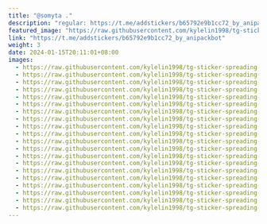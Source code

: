 ```yaml
---
title: "@somyta ."
description: "regular: https://t.me/addstickers/b65792e9b1cc72_by_anipackbot"
featured_image: "https://raw.githubusercontent.com/kylelin1998/tg-sticker-spreading-worldwide-images/main/img/12deefce-b3e5-4c95-89d3-613a5afd9a9d.jpg"
link: "https://t.me/addstickers/b65792e9b1cc72_by_anipackbot"
weight: 3
date: 2024-01-15T20:11:01+08:00
images:
  - https://raw.githubusercontent.com/kylelin1998/tg-sticker-spreading-worldwide-images/main/img/12deefce-b3e5-4c95-89d3-613a5afd9a9d.jpg
  - https://raw.githubusercontent.com/kylelin1998/tg-sticker-spreading-worldwide-images/main/img/ce5d164f-0c25-4b45-8254-6fbe2f01b817.jpg
  - https://raw.githubusercontent.com/kylelin1998/tg-sticker-spreading-worldwide-images/main/img/083eb4f4-a69b-4334-8588-bdc4c674f143.jpg
  - https://raw.githubusercontent.com/kylelin1998/tg-sticker-spreading-worldwide-images/main/img/c038dd74-38d5-4417-8c89-da524827bf62.jpg
  - https://raw.githubusercontent.com/kylelin1998/tg-sticker-spreading-worldwide-images/main/img/06481c66-99d8-4931-85ee-f1b77f709aff.jpg
  - https://raw.githubusercontent.com/kylelin1998/tg-sticker-spreading-worldwide-images/main/img/b1b4c810-d730-4aab-86db-33f0a4d30ade.jpg
  - https://raw.githubusercontent.com/kylelin1998/tg-sticker-spreading-worldwide-images/main/img/7ac69256-e7d3-4511-bdf7-820acd76f778.jpg
  - https://raw.githubusercontent.com/kylelin1998/tg-sticker-spreading-worldwide-images/main/img/1c76b7b6-91ce-4a2d-ae06-795a02a24ff0.jpg
  - https://raw.githubusercontent.com/kylelin1998/tg-sticker-spreading-worldwide-images/main/img/95239de8-5fe0-4aca-9e99-dd4abe9d3b3d.jpg
  - https://raw.githubusercontent.com/kylelin1998/tg-sticker-spreading-worldwide-images/main/img/0554fed6-ac33-48aa-9995-cc1c872ec2f0.jpg
  - https://raw.githubusercontent.com/kylelin1998/tg-sticker-spreading-worldwide-images/main/img/4d6586e0-70f6-4ef2-a11b-860a6aa38e18.jpg
  - https://raw.githubusercontent.com/kylelin1998/tg-sticker-spreading-worldwide-images/main/img/8b5e95e0-fce7-471f-98d7-930538b3688b.jpg
  - https://raw.githubusercontent.com/kylelin1998/tg-sticker-spreading-worldwide-images/main/img/54a8fc28-d39a-4835-b688-69908f7b97bb.jpg
  - https://raw.githubusercontent.com/kylelin1998/tg-sticker-spreading-worldwide-images/main/img/46a6c351-911e-45d7-b18b-7d5d9ae97431.jpg
  - https://raw.githubusercontent.com/kylelin1998/tg-sticker-spreading-worldwide-images/main/img/e47577d8-6d4e-4e9c-a029-b8344b414a99.jpg
  - https://raw.githubusercontent.com/kylelin1998/tg-sticker-spreading-worldwide-images/main/img/d9adb8ab-b92a-4e38-ac3f-e3796bea6a59.jpg
  - https://raw.githubusercontent.com/kylelin1998/tg-sticker-spreading-worldwide-images/main/img/f6643ea5-e649-4549-9014-904d2df192fd.jpg
  - https://raw.githubusercontent.com/kylelin1998/tg-sticker-spreading-worldwide-images/main/img/a23191b7-14ac-47e6-b39c-28d3062a58fe.jpg
  - https://raw.githubusercontent.com/kylelin1998/tg-sticker-spreading-worldwide-images/main/img/8636522e-e650-42b7-8e35-b5d389b7aa98.jpg
  - https://raw.githubusercontent.com/kylelin1998/tg-sticker-spreading-worldwide-images/main/img/d8aff505-2134-47c5-bbff-c9415e7810eb.jpg
---
```

